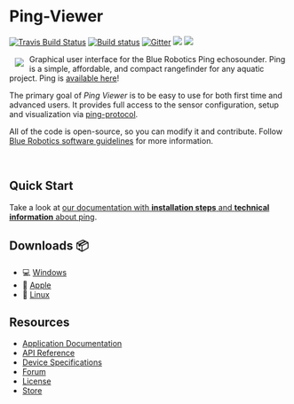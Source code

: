 # Ping-Viewer

[![Travis Build Status](https://travis-ci.org/bluerobotics/ping-viewer.svg?branch=master)](https://travis-ci.org/bluerobotics/ping-viewer)
[![Build status](https://ci.appveyor.com/api/projects/status/y4nl4spd3yw1s4bn/branch/master?svg=true)](https://ci.appveyor.com/project/blueroboticsappveyor/ping-viewer/branch/master)
[![Gitter](https://img.shields.io/badge/gitter-online-green.svg)](https://gitter.im/bluerobotics/ardusub/)
![](https://img.shields.io/github/commit-activity/4w/bluerobotics/ping-viewer.svg)
![](https://img.shields.io/github/search/bluerobotics/ping-viewer/TODO:.svg)

<a href="https://bluerobotics.com">
<img src="https://avatars2.githubusercontent.com/u/7120633?v=3&s=200" align="left" hspace="10" vspace="6">
</a>


Graphical user interface for the Blue Robotics Ping echosounder. Ping is a simple, affordable, and compact rangefinder
for any aquatic project. Ping is [available here][4]!

The primary goal of _Ping Viewer_ is to be easy to use for both first time and advanced users. It provides full access to the sensor configuration, setup and visualization via [ping-protocol][1].

All of the code is open-source, so you can modify it and contribute. Follow [Blue Robotics software guidelines][3] for more information.

<br/>

## Quick Start

Take a look at [our documentation with **installation steps** and **technical information** about ping][2].

## Downloads :package:

- :computer: [Windows](https://github.com/bluerobotics/ping-viewer/releases/download/stable/pingviewer_release.zip)
- :apple: [Apple](https://github.com/bluerobotics/ping-viewer/releases/download/stable/pingviewer-release.dmg)
- :penguin: [Linux](https://github.com/bluerobotics/ping-viewer/releases/download/stable/pingviewer-x86_64.AppImage)

## Resources

* [Application Documentation][2]
* [API Reference][1]
* [Device Specifications](https://www.bluerobotics.com/store/electronics/ping/#tab-technical-details)
* [Forum][5]
* [License](http://github.com/bluerobotics/ping-viewer/blob/master/LICENSE.md)
* [Store][4]

[1]: https://github.com/bluerobotics/ping-protocol
[2]: https://github.com/bluerobotics/ping-viewer/wiki
[3]: https://github.com/bluerobotics/software-guidelines
[4]: https://www.bluerobotics.com/store/electronics/ping
[5]: https://discuss.bluerobotics.com/
